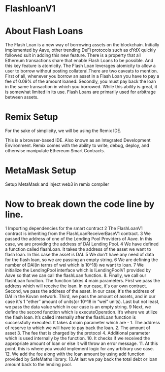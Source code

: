 # FlashloanV1

# About Flash Loans
The Flash Loan is a new way of borrowing assets on the blockchain. Initially implemented by Aave, other trending DeFi protocols such as dYdX quickly followed suit in adding this new feature. There is a property that all Ethereum transactions share that enable Flash Loans to be possible. And this key feature is atomicity.
The Flash Loan leverages atomicity to allow a user to borrow without posting collateral.There are two caveats to mention. First of all, whenever you borrow an asset in a Flash Loan you have to pay a fee of 0.09% of the amount loaned. Secondly, you must pay back the loan in the same transaction in which you borrowed. While this ability is great, it is somewhat limited in its use. Flash Loans are primarily used for arbitrage between assets.


# Remix Setup
For the sake of simplicity, we will be using the Remix IDE.

This is a browser-based IDE. Also known as an Integrated Development Environment.
Remix comes with the ability to write, debug, deploy, and otherwise manipulate Ethereum Smart Contracts.

# MetaMask Setup 
Setup MetaMask and inject web3 in remix compiler 

# Now to break down the code line by line.

1 Importing dependencies for the smart contract
    2 The FlashLoanV1 contract is inheriting from the FlashLoanReceiverBaseV1 contract.
    3 We passed the address of one of the Lending Pool Providers of Aave. In this case, we are providing the address of DAI Lending Pool. 
    4 We have defined a function called flashLoan. It takes the address of the asset we want to flash loan. In this case the asset is DAI.
    5 We don't have any need of data for the flash loan, so we are passing an empty string.
    6 We are defining the number of DAI(in terms of wei which is 10^18) we want to loan.
    7 We initialize the LendingPool interface which is ILendingPoolV1 provided by Aave so that we can call the flashLoan function.
    8. Finally, we call our flashLoan function. The function takes 4 main parameters. First we pass the address which will receive the loan. In our case, it's our own contract.              Second, we pass the address of the asset. In our case, it's the address of DAI in the Kovan network. Third, we pass the amount of assets, and in our case it's 1 “ether” amount       of units(or 10^18 in “wei” units). Last but not least, we pass the data value which in our case is an empty string.
    9 Next, we define the second function which is executeOperation. It’s where we utilize the flash loan. It’s called internally after the flashLoan function is successfully                executed. It takes 4 main parameter which are -
        1. The address of reserve to which we will have to pay back the loan.
        2. The amount of asset
        3. The fee that is charged by the protocol
        4. Additional parameter which is used internally by the function.
    10. It checks if we received the appropriate amount of loan or else it will throw an error message.
    11. At this point, this is where you would implement logic for any arbitrary use case.
    12. We add the fee along with the loan amount by using add function provided by SafeMaths library.
    13.At last we pay back the total debt or loan amount back to the lending pool.

